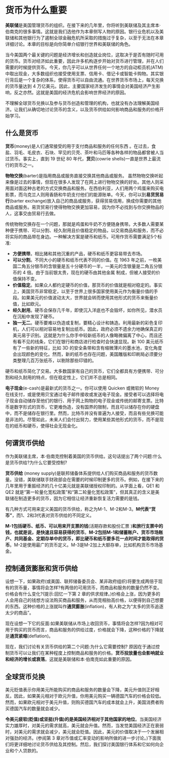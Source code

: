 # 货币为什么重要

**美联储**是美国管理货币的组织。在接下来的几年里，你将听到美联储及其主席本·伯南克的很多事情。这就是我们选他作为本章侧写人物的原因。银行业危机以及美联储和其他银行为了遏制全球金融危机所采取的措施过于复杂，以至于无法在本章详细讨论。本章的目标是向你简单介绍银行世界和美联储的角色。

当今美国两个最关键的问题是经济增长和创造就业岗位，这取决于是否有随时可用的货币。货币对经济如此重要，因此许多机构逐步开始对货币进行管理，并在人们需要的时候提供货币。今天，你几乎可以从世界任何一个地方的自动柜员机(ATM)中取出现金，大多数组织也接受使用支票、信用卡、借记卡或智能卡购物。其实银行背后是一个复杂的体系，使得货币可以自由流通。在世界货币市场上，每天兑换的货币量达到 4 万亿美元。因此，主要国家经济发生的事情会对美国经济产生影响，反之亦然。这就是美国的经济危机会影响世界经济的原因。

不理解全球货币兑换以及参与货币创造和管理的机构，也就没有办法理解美国经济。让我们从确切地讨论货币的含义，以及货币供给如何影响商品和服务的价格开始学习。

## 什么是货币

**货币**(money)是人们通常接受的用于支付商品和服务的任何东西 。在过去，食盐、羽毛、毛皮衣、石块、罕见的贝壳、茶叶和马匹等各种各样的物品都曾被人当过货币。事实上，直到 19 世纪 80 年代，**货贝**(cowrie shells)一直是世界上最流行的货币之一。

**物物交换**(barter)是指用商品或服务直接交换其他商品或服务。 虽然物物交换听起来像是过去的事情，但现在很多人发现了在网上进行物物交换的好处。其他人则采用面对面这种古老的方式交换商品和服务。在西伯利亚，人们用两个鸡蛋来购买电影票，而乌克兰人则用香肠和牛奶支付他们的能源账单。今天，你可以到**易货贸易行**(barter exchange)放入自己的商品或服务，获得贸易信用，换成你需要的其他商品或服务。易货贸易行使得物物交换更加容易，因为你不必找到与你交换物品的人，这事交由贸易行去做。

传统物物交换存在一个问题，那就是鸡蛋和牛奶不方便随身携带。大多数人需要某种便于携带、可以分割、经久耐用且价值稳定的物品，以交易商品和服务，而不必将实际的商品带在身边。一种解决方案是硬币和纸币。可用作货币需要满足5个标准:

* **方便携带**。相比猪和其他沉重的产品，硬币和纸币更容易带去市场。
* **可以分割**。不同大小的硬币和纸币代表不同的价值。在 1963 年之前，一枚美国二角五分银币的含银量是五十分硬币的一半，一美元的含银量是二角五分银币的 4 倍。由于当前银太贵，现在的硬币由其他金属 制成，但被人接受的价值保持不变。
* **价值稳定**。如果众人都约定硬币的价值，那货币的价值就是相对稳定的。事实上，美国货币非常稳定，以至于世界上很多国家使用美元作为衡量价值的手段。如果美元的价值波动太大，世界就会转而使用其他形式的货币来衡量价值，比如欧元。
* **经久耐用**。硬币会保存几千年，即使沉入洋底也不会毁坏，如你所见，潜水员在沉船中发现了硬币。
* **独一无二**。硬币要难以伪造或复制，要精心设计和铸造。利用最新的彩色复印机，人们可以相对容易地复制出纸币。因此，政府必须不遗余力地确保真正的美元易于识别。这就是为什么你手中较新纸币的人像略微偏离了中心，而且还有看不见的线条，它们在银行和商店进行检查时会快速显现。新 100 美元纸币有了一些新的特征，比如 3D 的安全条带和含有缩微薄片的墨水池，变化角度会出现颜色的变化。然而，新的纸币也存在问题，美国雕版和印刷局必须要分类整理几百万张纸币，以剔除那些印错的。

硬币和纸币简化了交易。大多数国家有自己的货币，它们全都具有方便携带、可分割和经久耐用的特点，但在稳定性上，它们并不总是相同。

**电子现金**(e-cash)是最新式的货币之一。你可以使用 Quicken 或微软的 Money 在线支付，或是使用贝宝通过电子邮件接收或发送电子现金。接受者可以选择将电子现金自动储存至他们的银行、用于网上购物的电子现金或传统的邮寄支票。比特币是数字形式的货币，它更难伪造，没有国界的限制，而且可以储存在你的硬盘中，而不是储存在银行里。然而，比特币并没有普遍为人接受，而且有些兑换可能是非法的。尽管如此，未来人们会付出努力，使用某些其他形式的货币，而不是现在的纸币和硬币，使得社会无现金化。

## 何谓货币供给

作为美联储主席，本·伯南克控制着美国的货币供给。这句话提出了两个问题:什么是货币供给?为什么它要受控制?

**货币供给** (money supply)是联邦储备体系提供给人们购买商品和服务的货币数量。没错，美联储联手财政部会在需要的时候印制更多的货币。例如，在接下来的几年里用于重振经济的几十亿美元就是美联储授权印制的。从字面上看，QE1 和 QE2 就是“第一轮量化宽松政策”和“第二轮量化宽松政策”，但其真正的含义是美联储在制造更多的货币，因为它相信让经济重新恢复活力需要的是钱。

有几种方式可用来定义美国的货币供给，称之为M-1、M-2和M-3。**M代表“货币”**，而1、2和3代表对货币供给的不同定义。

**M-1包括硬币、纸币、可以用来开支票的钱**(活期存款和股份汇票 )**和旅行支票中的钱，也就是说，是快速且容易获得的货币**。**M-2包括M-1和储蓄账户、货币市场账户、共同基金、定期存单中的货币，即比硬币和纸币要多花一点时间才能取得的货币**。M-2是使用最广的货币定义。M-3是M-2加上大额存单，比如机构货币市场基金。

## 控制通货膨胀和货币供给

设想一下，如果政府(或美国、联邦储备委员会、某非政府组织)将要生成两倍于现有的货币量，事情将会怎样?有两倍的可用货币，而商品和服务的数量仍然不变。价格会有什么变化?(提示:回忆一下第 2 章的供求规律。)价格会上涨，因为更多的人会用自己的钱想方设法购买商品和服务，从而竞相抬高价格，以便得到自己想要的东西。这种价格的上涨就叫作**通货膨胀**(inflation)，有人称之为“太多的货币追逐太少的商品”。

现在设想一下它的反面:如果美联储从市场上收回货币，事情将会怎样?因为相对可用于购买的货币而言，商品和服务的供给过度，价格就会下降，这种价格的下降就是**通货紧缩**(deflation)。

现在，我们讨论有关货币供给的第二个问题:为什么它需要控制? 原因在于通过控制货币可以让我们在某种程度上控制商品和服务的价格。**货币投放量也会影响就业和经济的增长或衰落**。这就是美联储和本·伯南克如此重要的原因。

## 全球货币兑换

美元贬值表示你用美元所能购买的商品和服务的数量会下降，美元升值则正好相反。因此，如果美元相对于欧元升值，你用美元购买一辆德国汽车的价格会较低。然而，如果欧元相对于美元升值，则购买德国汽车的成本就会上升，美国消费者购买德国汽车的数量就会减少。

**令美元疲软(贬值)或坚挺(升值)的是美国经济相对于其他国家的地位**。当美国经济实力雄厚时，对美元的需求就高，美元就会升值。然而，当发觉美国经济正在衰弱时，对美元的需求就会减少，美元就会贬值。因此，美元的价值取决于一个发展相对强劲的经济。(参阅第 3 章对币值或汇率变动的影响所做的进一步讨论。)下面我们将更详细地讨论货币供给及其控制。然后，我们探讨美国银行体系和它如何向企业和个人贷款的。
